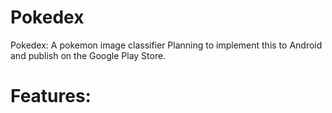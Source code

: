 # Pokedex
Pokedex: A pokemon image classifier
Planning to implement this to Android and publish on the Google Play Store.
# Features:
